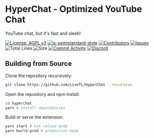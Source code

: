 # HyperChat - Optimized YouTube Chat

YouTube chat, but it's fast and sleek!

[![License: AGPL v3](https://img.shields.io/badge/License-AGPL%20v3-blue.svg)](https://www.gnu.org/licenses/agpl-3.0)
[![js-semistandard-style](https://img.shields.io/badge/code%20style-semistandard-brightgreen.svg)](https://github.com/standard/semistandard)
[![Contributors](https://img.shields.io/github/contributors/LiveTL/HyperChat)](https://github.com/LiveTL/HyperChat/contributors)
[![Issues](https://img.shields.io/github/issues/LiveTL/HyperChat)](https://github.com/LiveTL/HyperChat/issues)
![Total Lines](https://img.shields.io/tokei/lines/github/LiveTL/HyperChat)
![Size](https://img.shields.io/github/repo-size/LiveTL/HyperChat)
[![Commit Activity](https://img.shields.io/github/commit-activity/w/LiveTL/HyperChat)](https://github.com/LiveTL/HyperChat/commits/)
[![Discord](https://img.shields.io/discord/780938154437640232.svg?label=&logo=discord&logoColor=ffffff&color=7389D8&labelColor=6A7EC2)](https://discord.gg/uJrV3tmthg)

## Building from Source

Clone the repository recursively:

```bash
git clone https://github.com/LiveTL/HyperChat --recursive
```

Open the repository and npm install:

```bash
cd hyperchat
yarn # install dependancies
```

Build or serve the extension:

```bash
yarn start # hot reload mode
yarn build-prod # production mode
```
